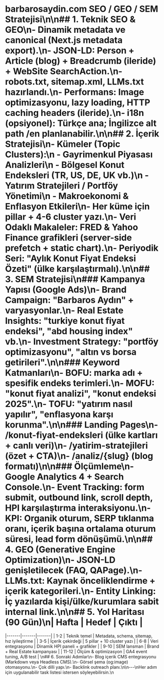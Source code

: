 # barbarosaydin.com SEO / GEO / SEM Stratejisi\n\n## 1. Teknik SEO & GEO\n- Dinamik metadata ve canonical (Next.js metadata export).\n- JSON-LD: Person + Article (blog) + Breadcrumb (ileride) + WebSite SearchAction.\n- robots.txt, sitemap.xml, LLMs.txt hazırlandı.\n- Performans: Image optimizasyonu, lazy loading, HTTP caching headers (ileride).\n- i18n (opsiyonel): Türkçe ana; İngilizce alt path /en planlanabilir.\n\n## 2. İçerik Stratejisi\n- Kümeler (Topic Clusters):\n  - Gayrimenkul Piyasası Analizleri\n  - Bölgesel Konut Endeksleri (TR, US, DE, UK vb.)\n  - Yatırım Stratejileri / Portföy Yönetimi\n  - Makroekonomi & Enflasyon Etkileri\n- Her küme için pillar + 4-6 cluster yazı.\n- Veri Odaklı Makaleler: FRED & Yahoo Finance grafikleri (server-side prefetch + static chart).\n- Periyodik Seri: "Aylık Konut Fiyat Endeksi Özeti" (ülke karşılaştırmalı).\n\n## 3. SEM Stratejisi\n### Kampanya Yapısı (Google Ads)\n- Brand Campaign: "Barbaros Aydın" + varyasyonlar.\n- Real Estate Insights: "turkiye konut fiyat endeksi", "abd housing index" vb.\n- Investment Strategy: "portföy optimizasyonu", "altın vs borsa getirileri".\n\n### Keyword Katmanları\n- BOFU: marka adı + spesifik endeks terimleri.\n- MOFU: "konut fiyat analizi", "konut endeksi 2025".\n- TOFU: "yatırım nasıl yapılır", "enflasyona karşı korunma".\n\n### Landing Pages\n- /konut-fiyat-endeksleri (ülke kartları + canlı veri)\n- /yatirim-stratejileri (özet + CTA)\n- /analiz/{slug} (blog formatı)\n\n### Ölçümleme\n- Google Analytics 4 + Search Console.\n- Event Tracking: form submit, outbound link, scroll depth, HPI karşılaştırma interaksiyonu.\n- KPI: Organik oturum, SERP tıklanma oranı, içerik başına ortalama oturum süresi, lead form dönüşümü.\n\n## 4. GEO (Generative Engine Optimization)\n- JSON-LD genişletilecek (FAQ, QAPage).\n- LLMs.txt: Kaynak önceliklendirme + içerik kategorileri.\n- Entity Linking: İç yazılarda kişi/ülke/kurumlara sabit internal link.\n\n## 5. Yol Haritası (90 Gün)\n| Hafta | Hedef | Çıktı |
|-------|-------|-------|
| 1-2 | Teknik temel | Metadata, schema, sitemap, hız iyileştirme |
| 3-5 | İçerik çekirdeği | 5 pillar + 10 cluster yazı |
| 6-8 | Veri entegrasyonu | Dinamik HPI paneli + grafikler |
| 9-10 | SEM lansman | Brand + Real Estate kampanyası |
| 11-12 | Ölçüm & optimizasyon | GA4 event tuning, A/B test |
\n## 6. Sonraki Adımlar\n- Blog içerik CMS entegrasyonu (Markdown veya Headless CMS).\n- Görsel şema (og:image) otomasyonu.\n- Çok dilli yapı.\n- Backlink outreach planı.\n\n---\nHer adım için uygulanabilir task listesi istersen söyleyebilirsin.\n